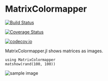 # MatrixColormapper

[![Build Status](https://travis-ci.org/Lirimy/MatrixColormapper.jl.svg?branch=master)](https://travis-ci.org/Lirimy/MatrixColormapper.jl)

[![Coverage Status](https://coveralls.io/repos/Lirimy/MatrixColormapper.jl/badge.svg?branch=master&service=github)](https://coveralls.io/github/Lirimy/MatrixColormapper.jl?branch=master)

[![codecov.io](http://codecov.io/github/Lirimy/MatrixColormapper.jl/coverage.svg?branch=master)](http://codecov.io/github/Lirimy/MatrixColormapper.jl?branch=master)


MatrixColormapper.jl shows matrices as images.

```julia:Sample Code
using MatrixColormapper
matshow(rand(100, 100))
```

![sample image](https://user-images.githubusercontent.com/31124605/41716042-2e327774-7590-11e8-9b3b-648877bcbf53.png)



